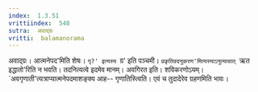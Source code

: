 ```yaml
---
index:  1.3.51
vrittiindex:  548
sutra:  अवाद्ग्रः
vritti:  balamanorama 
---
```


अवाद्ग्रः। आत्मनेपद'मिति शेषः। `गृ?' इत्यस्य `ग्र' इति पञ्चमी। `प्रकृतिवदनुकरण'मित्यस्याऽनुत्यत्वात् `ऋत इद्धातो'रिति न भवति। तदनित्यत्वे इदमेव मानम्। अवगिरत इति। शविकरणोऽयम्। `अवगृणाती'त्यत्राप्यात्मनेपदमाशङ्क्य आह-- गृणातिस्त्विति। एवं च तुदादेरेव ग्रहणमिति भावः। 

